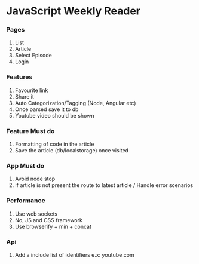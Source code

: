 # JavaScript Weekly Reader

### Pages
1. List
2. Article
3. Select Episode
4. Login

### Features
1. Favourite link
2. Share it
3. Auto Categorization/Tagging (Node, Angular etc)
4. Once parsed save it to db
5. Youtube video should be shown

### Feature Must do
1. Formatting of code in the article
2. Save the article (db/localstorage) once visited

### App Must do
1. Avoid node stop
2. If article is not present the route to latest article / Handle error scenarios

### Performance
1. Use web sockets
2. No, JS and CSS framework
3. Use browserify + min + concat

### Api
1. Add a include list of identifiers e.x: youtube.com